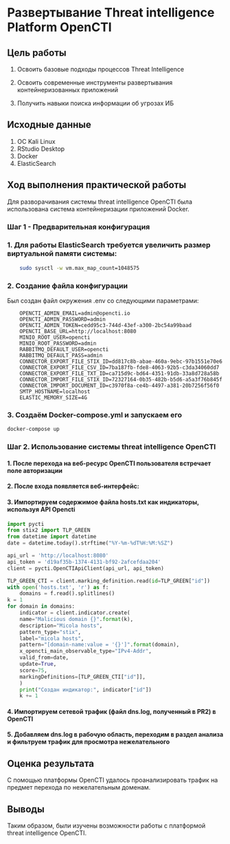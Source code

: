 # Развертывание Threat intelligence Platform OpenCTI

## Цель работы

1.  Освоить базовые подходы процессов Threat Intelligence

2.  Освоить современные инструменты развертывания контейнеризованных
    приложений

3.  Получить навыки поиска информации об угрозах ИБ

## Исходные данные

1.  ОС Kali Linux
2.  RStudio Desktop
3.  Docker
4.  ElasticSearch

## Ход выполнения практической работы

Для разворачивания системы threat intelligence OpenCTI была использована
система контейнеризации приложений Docker.

### Шаг 1 - Предварительная конфигурация

### 1. Для работы ElasticSearch требуется увеличить размер виртуальной памяти системы:

``` bash
    sudo sysctl -w vm.max_map_count=1048575
```

### 2. Создание файла конфигурации

Был создан файл окружения .env со следующими параметрами:

```
    OPENCTI_ADMIN_EMAIL=admin@opencti.io
    OPENCTI_ADMIN_PASSWORD=admin
    OPENCTI_ADMIN_TOKEN=cedd95c3-744d-43ef-a300-2bc54a99baad
    OPENCTI_BASE_URL=http://localhost:8080
    MINIO_ROOT_USER=opencti
    MINIO_ROOT_PASSWORD=admin
    RABBITMQ_DEFAULT_USER=opencti
    RABBITMQ_DEFAULT_PASS=admin
    CONNECTOR_EXPORT_FILE_STIX_ID=dd817c8b-abae-460a-9ebc-97b1551e70e6
    CONNECTOR_EXPORT_FILE_CSV_ID=7ba187fb-fde8-4063-92b5-c3da34060dd7
    CONNECTOR_EXPORT_FILE_TXT_ID=ca715d9c-bd64-4351-91db-33a8d728a58b
    CONNECTOR_IMPORT_FILE_STIX_ID=72327164-0b35-482b-b5d6-a5a3f76b845f
    CONNECTOR_IMPORT_DOCUMENT_ID=c3970f8a-ce4b-4497-a381-20b7256f56f0
    SMTP_HOSTNAME=localhost
    ELASTIC_MEMORY_SIZE=4G
```

### 3. Создаём Docker-compose.yml и запускаем его

``` bash
docker-compose up 
```



### Шаг 2. Использование системы threat intelligence OpenCTI

#### 1. После перехода на веб-ресурс OpenCTI пользователя встречает поле авторизации



#### 2. После входа появляется веб-интерфейс:



#### 3. Импортируем содержимое файла hosts.txt как индикаторы, используя API Opencti

``` python
import pycti
from stix2 import TLP_GREEN
from datetime import datetime
date = datetime.today().strftime("%Y-%m-%dT%H:%M:%SZ")

api_url = 'http://localhost:8080'
api_token = 'd19af35b-1374-4131-bf92-2afcefdaa204'
client = pycti.OpenCTIApiClient(api_url, api_token)

TLP_GREEN_CTI = client.marking_definition.read(id=TLP_GREEN["id"])
with open('hosts.txt', 'r') as f:
    domains = f.read().splitlines()
k = 1
for domain in domains:
    indicator = client.indicator.create(
    name="Malicious domain {}".format(k),
    description="Micola hosts",
    pattern_type="stix",
    label="micola hosts",
    pattern="[domain-name:value = '{}']".format(domain),
    x_opencti_main_observable_type="IPv4-Addr",
    valid_from=date,
    update=True,
    score=75,
    markingDefinitions=[TLP_GREEN_CTI["id"]],
    )
    print("Создан индикатор:", indicator["id"])
    k += 1
```

#### 4. Импортируем сетевой трафик (файл dns.log, полученный в PR2) в OpenCTI



#### 5. Добавляем dns.log в рабочую область, переходим в раздел анализа и фильтруем трафик для просмотра нежелательного



## Оценка результата

С помощью платформы OpenCTI удалось проанализировать трафик на предмет
перехода по нежелательным доменам.

## Выводы

Таким образом, были изучены возможности работы с платформой threat
intelligence OpenCTI.